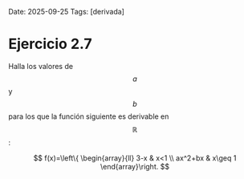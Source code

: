 Date: 2025-09-25
Tags: [derivada]

# Ejercicio 2.7

 
Halla los valores de  $$ a$$   y  $$ b$$   para los que la función siguiente es derivable en  $$ \mathbb{R}$$  :

$$
 f(x)=\left\{ \begin{array}{ll}
 3-x &  x<1 \\
 ax^2+bx &  x\geq 1
\end{array}\right.
$$
